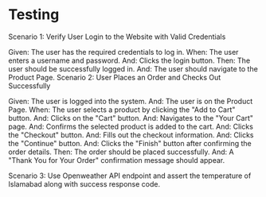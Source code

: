 # Testing
Scenario 1: Verify User Login to the Website with Valid Credentials

Given: The user has the required credentials to log in.
When: The user enters a username and password.
And: Clicks the login button.
Then: The user should be successfully logged in.
And: The user should navigate to the Product Page.
Scenario 2: User Places an Order and Checks Out Successfully

Given: The user is logged into the system.
And: The user is on the Product Page.
When: The user selects a product by clicking the "Add to Cart" button.
And: Clicks on the "Cart" button.
And: Navigates to the "Your Cart" page.
And: Confirms the selected product is added to the cart.
And: Clicks the "Checkout" button.
And: Fills out the checkout information.
And: Clicks the "Continue" button.
And: Clicks the "Finish" button after confirming the order details.
Then: The order should be placed successfully.
And: A "Thank You for Your Order" confirmation message should appear.

Scenario 3: Use Openweather API endpoint and assert the temperature of Islamabad along with success response code.  
